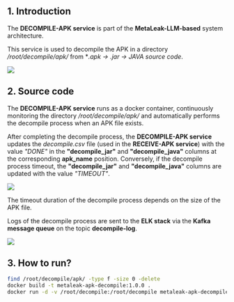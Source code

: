 ## 1. Introduction

The **DECOMPILE-APK service** is part of the **MetaLeak-LLM-based** system architecture.

This service is used to decompile the APK in a directory _/root/decompile/apk/_  from **.apk → *.jar → JAVA source code**.

<img src="https://github.com/thanhlam2110/metaLeak-ml-decompile-module/blob/main/readme-image/metaLeak-ml-overview.png">

## 2. Source code

The **DECOMPILE-APK service** runs as a docker container, continuously monitoring the directory _/root/decompile/apk/_ and automatically performs the decompile process when an APK file exists.

After completing the decompile process, the **DECOMPILE-APK service** updates the _decompile.csv_ file (used in the **RECEIVE-APK service**) with the value _"DONE"_ in the **"decompile_jar"** and **"decompile_java"** columns at the corresponding **apk_name** position. Conversely, if the decompile process timeout, the **"decompile_jar"** and **"decompile_java"** columns are updated with the value _"TIMEOUT"_.

<img src="https://github.com/thanhlam2110/metaLeak-ml-decompile-module/blob/main/readme-image/csv.png">

The timeout duration of the decompile process depends on the size of the APK file.

Logs of the decompile process are sent to the **ELK stack** via the **Kafka message queue** on the topic **decompile-log**.

<img src="https://github.com/thanhlam2110/metaLeak-ml-decompile-module/blob/main/readme-image/elk.png">

## 3. How to run?

```bash
find /root/decompile/apk/ -type f -size 0 -delete
docker build -t metaleak-apk-decompile:1.0.0 .
docker run -d -v /root/decompile:/root/decompile metaleak-apk-decompile:1.0.0
```
